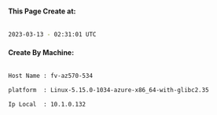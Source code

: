 
   
#### This Page Create at:

```bash

2023-03-13 - 02:31:01 UTC

```

#### Create By Machine:

```bash

Host Name : fv-az570-534

platform  : Linux-5.15.0-1034-azure-x86_64-with-glibc2.35

Ip Local  : 10.1.0.132

```

